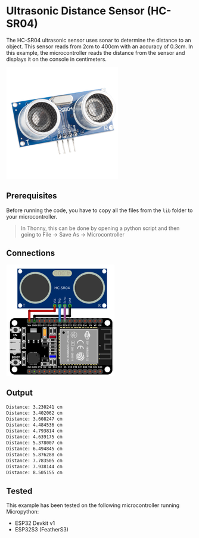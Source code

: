 # Ultrasonic Distance Sensor (HC-SR04)

The HC-SR04 ultrasonic sensor uses sonar to determine the distance to an object. 
This sensor reads from 2cm to 400cm with an accuracy of 0.3cm.
In this example, the microcontroller reads the distance from the sensor and displays it on the console in centimeters.

<img alt="component" height="300px" src="https://github.com/StevenSlaa/Micropython-examples/blob/c18098d828263c775e02b8f9aa97694fdf396903/Ultrasonic%20Distance%20Sensor%20(HC-SR04)/res/component.png"/>

## Prerequisites
Before running the code, you have to copy all the files from the `lib` folder to your microcontroller.
> In Thonny, this can be done by opening a python script and then going to File -> Save As -> Microcontroller


## Connections

<img alt="connections" src="https://github.com/StevenSlaa/Micropython-examples/blob/79149a3ea3dbd0870895c86d246d96333fec9457/Ultrasonic%20Distance%20Sensor%20(HC-SR04)/res/circuit.png" height="300px">

## Output
```
Distance: 3.230241 cm
Distance: 3.402062 cm
Distance: 3.608247 cm
Distance: 4.484536 cm
Distance: 4.793814 cm
Distance: 4.639175 cm
Distance: 5.378007 cm
Distance: 6.494845 cm
Distance: 5.876288 cm
Distance: 7.783505 cm
Distance: 7.938144 cm
Distance: 8.505155 cm
```

## Tested
This example has been tested on the following microcontroller running Micropython:
- ESP32 Devkit v1
- ESP32S3 (FeatherS3)
